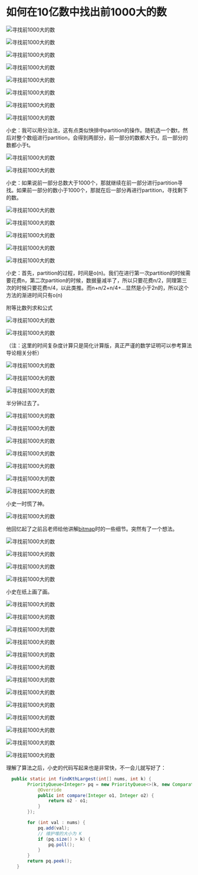 # 如何在10亿数中找出前1000大的数

![寻找前1000大的数](./images/寻找前1000大的数/寻找前1000大的数1.jpg)

![寻找前1000大的数](./images/寻找前1000大的数/寻找前1000大的数2.jpg)

![寻找前1000大的数](./images/寻找前1000大的数/寻找前1000大的数3.jpg)

![寻找前1000大的数](./images/寻找前1000大的数/寻找前1000大的数4.jpg)

![寻找前1000大的数](./images/寻找前1000大的数/寻找前1000大的数5.jpg)

![寻找前1000大的数](./images/寻找前1000大的数/寻找前1000大的数6.jpg)

![寻找前1000大的数](./images/寻找前1000大的数/寻找前1000大的数7.jpg)

![寻找前1000大的数](./images/寻找前1000大的数/寻找前1000大的数8.jpg)

小史：我可以用分治法，这有点类似快排中partition的操作。随机选一个数t，然后对整个数组进行partition，会得到两部分，前一部分的数都大于t，后一部分的数都小于t。

![寻找前1000大的数](./images/寻找前1000大的数/寻找前1000大的数9.jpg)

![寻找前1000大的数](./images/寻找前1000大的数/寻找前1000大的数10.jpg)

小史：如果说前一部分总数大于1000个，那就继续在前一部分进行partition寻找。如果前一部分的数小于1000个，那就在后一部分再进行partition，寻找剩下的数。

![寻找前1000大的数](./images/寻找前1000大的数/寻找前1000大的数11.jpg)

![寻找前1000大的数](./images/寻找前1000大的数/寻找前1000大的数12.jpg)

![寻找前1000大的数](./images/寻找前1000大的数/寻找前1000大的数13.jpg)

![寻找前1000大的数](./images/寻找前1000大的数/寻找前1000大的数14.jpg)

![寻找前1000大的数](./images/寻找前1000大的数/寻找前1000大的数15.jpg)

小史：首先，partition的过程，时间是o(n)。我们在进行第一次partition的时候需要花费n，第二次partition的时候，数据量减半了，所以只要花费n/2，同理第三次的时候只要花费n/4，以此类推。而n+n/2+n/4+...显然是小于2n的，所以这个方法的渐进时间只有o(n)

附等比数列求和公式

![寻找前1000大的数](./images/寻找前1000大的数/寻找前1000大的数16.jpg)

![寻找前1000大的数](./images/寻找前1000大的数/寻找前1000大的数17.jpg)

（注：这里的时间复杂度计算只是简化计算版，真正严谨的数学证明可以参考算法导论相关分析）

![寻找前1000大的数](./images/寻找前1000大的数/寻找前1000大的数18.jpg)

![寻找前1000大的数](./images/寻找前1000大的数/寻找前1000大的数19.jpg)

![寻找前1000大的数](./images/寻找前1000大的数/寻找前1000大的数20.jpg)

半分钟过去了。

![寻找前1000大的数](./images/寻找前1000大的数/寻找前1000大的数21.jpg)

![寻找前1000大的数](./images/寻找前1000大的数/寻找前1000大的数22.jpg)

![寻找前1000大的数](./images/寻找前1000大的数/寻找前1000大的数23.jpg)

![寻找前1000大的数](./images/寻找前1000大的数/寻找前1000大的数24.jpg)

![寻找前1000大的数](./images/寻找前1000大的数/寻找前1000大的数25.jpg)

![寻找前1000大的数](./images/寻找前1000大的数/寻找前1000大的数26.jpg)

![寻找前1000大的数](./images/寻找前1000大的数/寻找前1000大的数27.jpg)

小史一时慌了神。

![寻找前1000大的数](./images/寻找前1000大的数/寻找前1000大的数28.jpg)

他回忆起了之前吕老师给他讲解[bitmap](http://mp.weixin.qq.com/s?__biz=MzIzMTE1ODkyNQ==&mid=2649409856&idx=1&sn=448772acaf9b2f1a87f4d7c1caf4caa9&chksm=f0b60ca2c7c185b4cb93d0deffed461e6ba3e421e362c17102415e351a496792fa26e0282dc0&scene=21#wechat_redirect)时的一些细节。突然有了一个想法。

![寻找前1000大的数](./images/寻找前1000大的数/寻找前1000大的数29.jpg)

![寻找前1000大的数](./images/寻找前1000大的数/寻找前1000大的数30.jpg)

![寻找前1000大的数](./images/寻找前1000大的数/寻找前1000大的数31.jpg)

![寻找前1000大的数](./images/寻找前1000大的数/寻找前1000大的数32.jpg)

小史在纸上画了画。

![寻找前1000大的数](./images/寻找前1000大的数/寻找前1000大的数33.jpg)

![寻找前1000大的数](./images/寻找前1000大的数/寻找前1000大的数34.jpg)

![寻找前1000大的数](./images/寻找前1000大的数/寻找前1000大的数35.jpg)

![寻找前1000大的数](./images/寻找前1000大的数/寻找前1000大的数36.jpg)

![寻找前1000大的数](./images/寻找前1000大的数/寻找前1000大的数37.jpg)

![寻找前1000大的数](./images/寻找前1000大的数/寻找前1000大的数38.jpg)

![寻找前1000大的数](./images/寻找前1000大的数/寻找前1000大的数39.jpg)

![寻找前1000大的数](./images/寻找前1000大的数/寻找前1000大的数40.jpg)

![寻找前1000大的数](./images/寻找前1000大的数/寻找前1000大的数41.jpg)

![寻找前1000大的数](./images/寻找前1000大的数/寻找前1000大的数42.jpg)

![寻找前1000大的数](./images/寻找前1000大的数/寻找前1000大的数43.jpg)

![寻找前1000大的数](./images/寻找前1000大的数/寻找前1000大的数44.jpg)

![寻找前1000大的数](./images/寻找前1000大的数/寻找前1000大的数45.jpg)

理解了算法之后，小史的代码写起来也是非常快，不一会儿就写好了：

```java
  public static int findKthLargest(int[] nums, int k) {
        PriorityQueue<Integer> pq = new PriorityQueue<>(k, new Comparator<Integer>() {
            @Override
            public int compare(Integer o1, Integer o2) {
                return o2 - o1;
            }
        });

        for (int val : nums) {
            pq.add(val);
            // 维护堆的大小为 K
            if (pq.size() > k) {
                pq.poll();
            }
        }
        return pq.peek();
    }
```

